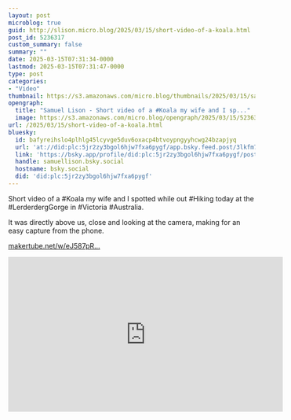 ```yaml
---
layout: post
microblog: true
guid: http://slison.micro.blog/2025/03/15/short-video-of-a-koala.html
post_id: 5236317
custom_summary: false
summary: ""
date: 2025-03-15T07:31:34-0000
lastmod: 2025-03-15T07:31:47-0000
type: post
categories:
- "Video"
thumbnail: https://s3.amazonaws.com/micro.blog/thumbnails/2025/03/15/samuellison.com/1315230a12947894cc3020f23650f737.png
opengraph:
  title: "Samuel Lison - Short video of a #Koala my wife and I sp..."
  image: https://s3.amazonaws.com/micro.blog/opengraph/2025/03/15/5236317.png
url: /2025/03/15/short-video-of-a-koala.html
bluesky:
  id: bafyreihslo4plhlg45lcyvge5duv6oxacp4btvoypngyyhcwg24bzapjyq
  url: 'at://did:plc:5jr2zy3bgol6hjw7fxa6pygf/app.bsky.feed.post/3lkfm7uau3k2b'
  link: 'https://bsky.app/profile/did:plc:5jr2zy3bgol6hjw7fxa6pygf/post/3lkfm7uau3k2b'
  handle: samuellison.bsky.social
  hostname: bsky.social
  did: 'did:plc:5jr2zy3bgol6hjw7fxa6pygf'
---
```

Short video of a #Koala my wife and I spotted while out #Hiking today at the #LerderdergGorge in #Victoria #Australia.

It was directly above us, close and looking at the camera, making for an easy capture from the phone.

[makertube.net/w/eJ587pR...](https://makertube.net/w/eJ587pR15tgjwGeYvmywNo)

<iframe title="Koala" width="560" height="315" src="https://makertube.net/videos/embed/6f2694e1-1693-4a30-affd-5f7610237c9a" frameborder="0" allowfullscreen="" sandbox="allow-same-origin allow-scripts allow-popups allow-forms"></iframe>
